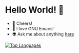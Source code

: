 # Hello World! :ship:

- :beer: Cheers!
- :ox: I love GNU Emacs!
- :alien: Ask me about anything [here](https://github.com/KiwiB0y/KiwiB0y/issues)


[![Top Languages](https://github-readme-stats.vercel.app/api/top-langs/?username=KiwiB0y&layout=compact&show_icons=true&theme=chartreuse-dark)](https://github.com/anuraghazra/github-readme-stats)
